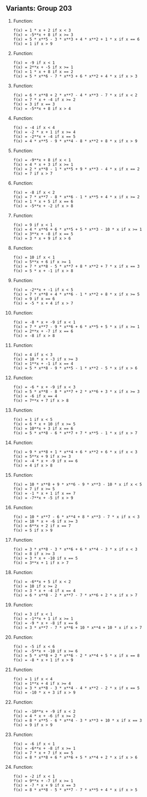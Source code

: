 Variants: Group 203
---

1. Function:
    ```
    f(x) = 1 * x + 2 if x < 3
    f(x) = -5**x + 8 if x >= 3
    f(x) = 5 * x**5 - 3 * x**3 + 4 * x**2 + 1 * x if x == 6
    f(x) = 1 if x > 9
    ```
2. Function:
    ```
    f(x) = -9 if x < 1
    f(x) = 2**x + -5 if x >= 1
    f(x) = 1 * x + 8 if x == 2
    f(x) = 5 * x**6 - 7 * x**3 + 6 * x**2 + 4 * x if x > 3
    ```
3. Function:
    ```
    f(x) = 6 * x**8 + 2 * x**7 - 4 * x**3 - 7 * x if x < 2
    f(x) = 7 * x + -4 if x >= 2
    f(x) = 3 if x == 3
    f(x) = -5**x + 8 if x > 4
    ```
4. Function:
    ```
    f(x) = -4 if x < 4
    f(x) = -2 * x + 1 if x >= 4
    f(x) = -2**x + -4 if x == 5
    f(x) = 4 * x**5 - 9 * x**4 - 8 * x**2 + 8 * x if x > 9
    ```
5. Function:
    ```
    f(x) = -9**x + 8 if x < 1
    f(x) = 4 * x + 3 if x >= 1
    f(x) = 2 * x**8 - 1 * x**5 + 9 * x**3 - 4 * x if x == 2
    f(x) = 7 if x > 7
    ```
6. Function:
    ```
    f(x) = -8 if x < 2
    f(x) = 7 * x**7 - 8 * x**6 - 1 * x**5 + 4 * x if x >= 2
    f(x) = 1 * x + 5 if x == 6
    f(x) = -5**x + -2 if x > 8
    ```
7. Function:
    ```
    f(x) = 9 if x < 1
    f(x) = 4 * x**6 + 6 * x**5 + 5 * x**3 - 10 * x if x >= 1
    f(x) = 3**x + -8 if x == 5
    f(x) = 3 * x + 9 if x > 6
    ```
8. Function:
    ```
    f(x) = 10 if x < 1
    f(x) = 5**x + 6 if x >= 1
    f(x) = 7 * x**8 - 5 * x**7 + 8 * x**2 + 7 * x if x == 3
    f(x) = 5 * x + -1 if x > 8
    ```
9. Function:
    ```
    f(x) = -2**x + -1 if x < 5
    f(x) = 7 * x**8 + 4 * x**6 - 1 * x**2 + 8 * x if x >= 5
    f(x) = 9 if x == 6
    f(x) = -5 * x + 4 if x > 7
    ```
10. Function:
    ```
    f(x) = -8 * x + -9 if x < 1
    f(x) = 7 * x**7 - 9 * x**6 + 6 * x**5 + 5 * x if x >= 1
    f(x) = 2**x + -7 if x == 6
    f(x) = -8 if x > 8
    ```
11. Function:
    ```
    f(x) = 4 if x < 3
    f(x) = 10 * x + -3 if x >= 3
    f(x) = 1**x + -1 if x == 4
    f(x) = 5 * x**8 - 9 * x**5 - 1 * x**2 - 5 * x if x > 6
    ```
12. Function:
    ```
    f(x) = -6 * x + -9 if x < 3
    f(x) = 5 * x**8 - 8 * x**7 + 2 * x**6 + 3 * x if x >= 3
    f(x) = -6 if x == 4
    f(x) = 7**x + 7 if x > 8
    ```
13. Function:
    ```
    f(x) = 1 if x < 5
    f(x) = 6 * x + 10 if x >= 5
    f(x) = 10**x + 3 if x == 6
    f(x) = 5 * x**8 - 6 * x**7 + 7 * x**5 - 1 * x if x > 7
    ```
14. Function:
    ```
    f(x) = 9 * x**8 + 1 * x**4 + 6 * x**2 + 6 * x if x < 3
    f(x) = 5**x + 9 if x >= 3
    f(x) = -4 * x + -9 if x == 6
    f(x) = 4 if x > 8
    ```
15. Function:
    ```
    f(x) = 10 * x**8 + 9 * x**6 - 9 * x**3 - 10 * x if x < 5
    f(x) = 7 if x >= 5
    f(x) = -1 * x + 1 if x == 7
    f(x) = -7**x + -5 if x > 9
    ```
16. Function:
    ```
    f(x) = 10 * x**7 - 6 * x**4 + 8 * x**3 - 7 * x if x < 3
    f(x) = 10 * x + -6 if x >= 3
    f(x) = 6**x + 2 if x == 7
    f(x) = 5 if x > 9
    ```
17. Function:
    ```
    f(x) = 3 * x**8 - 3 * x**6 + 6 * x**4 - 3 * x if x < 3
    f(x) = 8 if x >= 3
    f(x) = 3 * x + -10 if x == 5
    f(x) = 3**x + 1 if x > 7
    ```
18. Function:
    ```
    f(x) = -6**x + 5 if x < 2
    f(x) = 10 if x >= 2
    f(x) = 3 * x + -4 if x == 4
    f(x) = 6 * x**8 - 2 * x**7 - 7 * x**6 + 2 * x if x > 7
    ```
19. Function:
    ```
    f(x) = 3 if x < 1
    f(x) = -1**x + 1 if x >= 1
    f(x) = -9 * x + -8 if x == 6
    f(x) = 3 * x**7 - 7 * x**6 + 10 * x**4 + 10 * x if x > 7
    ```
20. Function:
    ```
    f(x) = -5 if x < 6
    f(x) = -5**x + -10 if x >= 6
    f(x) = 5 * x**8 + 2 * x**6 - 2 * x**4 + 5 * x if x == 8
    f(x) = -8 * x + 1 if x > 9
    ```
21. Function:
    ```
    f(x) = 1 if x < 4
    f(x) = 1**x + 4 if x >= 4
    f(x) = 3 * x**8 - 3 * x**4 - 4 * x**2 - 2 * x if x == 5
    f(x) = -10 * x + 3 if x > 9
    ```
22. Function:
    ```
    f(x) = -10**x + -9 if x < 2
    f(x) = 4 * x + -6 if x >= 2
    f(x) = 8 * x**5 - 6 * x**4 - 3 * x**3 + 10 * x if x == 3
    f(x) = 9 if x > 9
    ```
23. Function:
    ```
    f(x) = -6 if x < 1
    f(x) = -6**x + -8 if x >= 1
    f(x) = 7 * x + 7 if x == 5
    f(x) = 8 * x**8 + 6 * x**6 + 5 * x**4 + 2 * x if x > 6
    ```
24. Function:
    ```
    f(x) = -2 if x < 1
    f(x) = 9**x + -7 if x >= 1
    f(x) = -7 * x + 9 if x == 3
    f(x) = 8 * x**8 - 5 * x**7 - 7 * x**5 + 4 * x if x > 5
    ```
